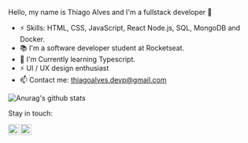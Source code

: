 
Hello, my name is Thiago Alves and I'm a fullstack developer 🚀

 - ⚡ Skills: HTML, CSS, JavaScript, React Node.js, SQL, MongoDB and Docker.
 - 📚 I'm a software developer student at Rocketseat.
 - 🌱 I'm Currently learning Typescript.
 - ⚡ UI / UX design enthusiast
 - 📫 Contact me: thiagoalves.devp@gmail.com
 

 ![Anurag's github stats](https://github-readme-stats.vercel.app/api?username=the-one-who-knoccks&show_icons=true&theme=cobalt)
 

Stay in touch:

[<img align="left" alt="thiagoalves89 | LinkedIn" width="22px" src="https://cdn.jsdelivr.net/npm/simple-icons@v3/icons/linkedin.svg" target="_blank" />][linkedin]
[<img align="left" alt="the.one.who.knoccks | Instagram" width="22px" src="https://cdn.jsdelivr.net/npm/simple-icons@v3/icons/instagram.svg" target="_blank" />][instagram]

[instagram]: https://instagram.com/the.one.who.knoccks
[linkedin]: https://linkedin.com/in/thiagoalves89
 

  
